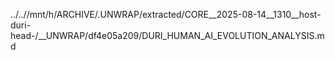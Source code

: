 ../..//mnt/h/ARCHIVE/.UNWRAP/extracted/CORE__2025-08-14__1310__host-duri-head-/__UNWRAP/df4e05a209/DURI_HUMAN_AI_EVOLUTION_ANALYSIS.md